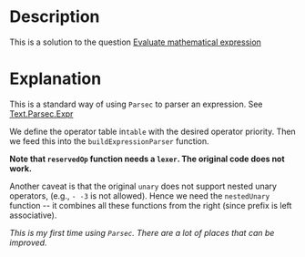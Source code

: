 # Description

This is a solution to the question [Evaluate mathematical expression](https://www.codewars.com/kata/52a78825cdfc2cfc87000005)


# Explanation

This is a standard way of using `Parsec` to parser an expression. See [Text.Parsec.Expr](https://hackage.haskell.org/package/parsec-free-3.1.11.5/docs/Text-Parsec-Expr.html)

We define the operator table in`table` with the desired operator priority. Then we feed this into the `buildExpressionParser` function.

__Note that `reservedOp` function needs a `lexer`. The original code does not work.__

Another caveat is that the original `unary` does not support nested unary operators, (e.g., `- -3` is not allowed). Hence we need the `nestedUnary` function -- it combines all these functions from the right (since prefix is left associative).

_This is my first time using `Parsec`. There are a lot of places that can be improved._
